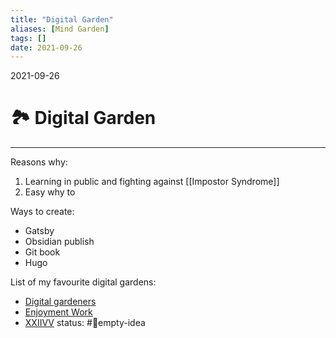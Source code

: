 ```yaml
---
title: "Digital Garden"
aliases: [Mind Garden]
tags: []
date: 2021-09-26
---
```

2021-09-26
# 🏞️ Digital Garden
___


Reasons why:
1. Learning in public and fighting against [[Impostor Syndrome]]
2. Easy why to 

Ways to create:
* Gatsby
* Obsidian publish
* Git book
* Hugo

List of my favourite digital gardens:
* [Digital gardeners](https://github.com/MaggieAppleton/digital-gardeners)
* [Enjoyment Work](https://enjoyment-work.netlify.app/)
* [XXIIVV](https://wiki.xxiivv.com/site/home.html)
status: #💭empty-idea